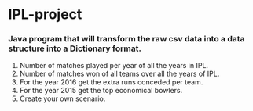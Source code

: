 # IPL-project

### Java program that will transform the raw csv data into a data structure into a Dictionary format.


1. Number of matches played per year of all the years in IPL.
2. Number of matches won of all teams over all the years of IPL.
3. For the year 2016 get the extra runs conceded per team.
4. For the year 2015 get the top economical bowlers.
5. Create your own scenario.
